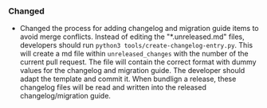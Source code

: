 ### Changed
- Changed the process for adding changelog and migration guide items to avoid merge conflicts. Instead of editing the "*.unreleased.md" files, developers should run `python3 tools/create-changelog-entry.py`. This will create a md file within `unreleased_changes` with the number of the current pull request. The file will contain the correct format with dummy values for the changelog and migration guide. The developer should adapt the template and commit it. When bundlign a release, these changelog files will be read and written into the released changelog/migration guide.
